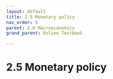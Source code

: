 ```yaml
---
layout: default
title: 2.5 Monetary policy
nav_order: 5
parent: 2.0 Macroeconomics
grand_parent: Online Textbook

---
```


# 2.5 Monetary policy

